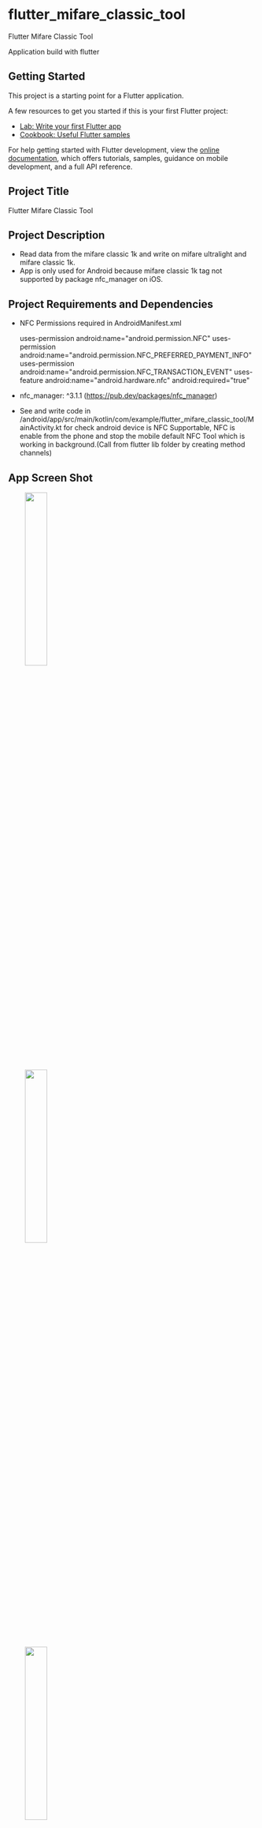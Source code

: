 # flutter_mifare_classic_tool

Flutter Mifare Classic Tool

Application build with flutter

## Getting Started

This project is a starting point for a Flutter application.

A few resources to get you started if this is your first Flutter project:

- [Lab: Write your first Flutter app](https://docs.flutter.dev/get-started/codelab)
- [Cookbook: Useful Flutter samples](https://docs.flutter.dev/cookbook)

For help getting started with Flutter development, view the
[online documentation](https://docs.flutter.dev/), which offers tutorials, samples, guidance on
mobile development, and a full API reference.

## Project Title

Flutter Mifare Classic Tool

## Project Description

* Read data from the mifare classic 1k and write on mifare ultralight and mifare classic 1k.
* App is only used for Android because mifare classic 1k tag not supported by package nfc_manager on
  iOS.

## Project Requirements and Dependencies

* NFC Permissions required in AndroidManifest.xml

  uses-permission android:name="android.permission.NFC"
  uses-permission android:name="android.permission.NFC_PREFERRED_PAYMENT_INFO"
  uses-permission android:name="android.permission.NFC_TRANSACTION_EVENT"
  uses-feature android:name="android.hardware.nfc"  android:required="true"
* nfc_manager: ^3.1.1  (https://pub.dev/packages/nfc_manager)
* See and write code in
  /android/app/src/main/kotlin/com/example/flutter_mifare_classic_tool/MainActivity.kt for check
  android device is NFC Supportable, NFC is enable from the phone and stop the mobile default NFC
  Tool which is working in background.(Call from flutter lib folder by creating method channels)

## App Screen Shot

<pre>
    <img src="app_screen_shot/splash_screen.png" width="30%"> 
    <img src="app_screen_shot/home_screen.png" width="30%">    
    <img src="app_screen_shot/read_data_screen_initial_view.png" width="30%">
    <img src="app_screen_shot/read_data_session_start.png" width="30%">
    <img src="app_screen_shot/read_data_session_start_and_nfc_connection_lost_view.png" width="30%">
    <img src="app_screen_shot/read_data_successfully_view.png" width="30%">
    <img src="app_screen_shot/write_data_ultralight_select_sector_index_view.png" width="30%">
    <img src="app_screen_shot/write_data_ultralight_select_block_index_view_after_selection_of_sector_index.png" width="30%">
    <img src="app_screen_shot/write_data_ultralight_view_after_select_sector_index_and_block_index.png" width="30%">
    <img src="app_screen_shot/data_written_successfully_on_ultralight.png" width="30%">
    <img src="app_screen_shot/selected_sector_index_and_block_index_data_is_empty_message.png" width="30%">
    <img src="app_screen_shot/write_data_mifare_classic_1K_session_start_view.png" width="30%">
    <img src="app_screen_shot/data_Written_successfully_on_mifare_classic_1K.png" width="30%">
    <img src="app_screen_shot/nfc_lost_connection_while_write_data_on_mifare_classic_1k.png" width="30%">
</pre>
